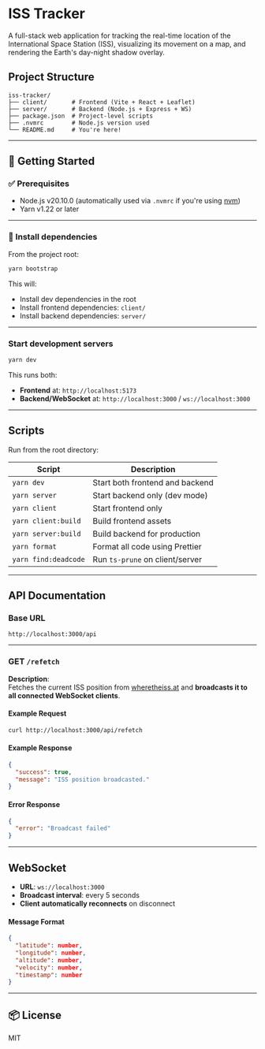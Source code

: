 # ISS Tracker

A full-stack web application for tracking the real-time location of the International Space Station (ISS), visualizing its movement on a map, and rendering the Earth's day-night shadow overlay.

## Project Structure

```
iss-tracker/
├── client/       # Frontend (Vite + React + Leaflet)
├── server/       # Backend (Node.js + Express + WS)
├── package.json  # Project-level scripts
├── .nvmrc        # Node.js version used
└── README.md     # You're here!
```

---

## 🚀 Getting Started

### ✅ Prerequisites

- Node.js v20.10.0 (automatically used via `.nvmrc` if you're using [nvm](https://github.com/nvm-sh/nvm))
- Yarn v1.22 or later

---

### 🔧 Install dependencies

From the project root:

```bash
yarn bootstrap
```

This will:

- Install dev dependencies in the root
- Install frontend dependencies: `client/`
- Install backend dependencies: `server/`

---

### Start development servers

```bash
yarn dev
```

This runs both:

- **Frontend** at: `http://localhost:5173`
- **Backend/WebSocket** at: `http://localhost:3000` / `ws://localhost:3000`

---

## Scripts

Run from the root directory:

| Script               | Description                     |
| -------------------- | ------------------------------- |
| `yarn dev`           | Start both frontend and backend |
| `yarn server`        | Start backend only (dev mode)   |
| `yarn client`        | Start frontend only             |
| `yarn client:build`  | Build frontend assets           |
| `yarn server:build`  | Build backend for production    |
| `yarn format`        | Format all code using Prettier  |
| `yarn find:deadcode` | Run `ts-prune` on client/server |

---

## API Documentation

### Base URL

```
http://localhost:3000/api
```

---

### **GET** `/refetch`

**Description**:  
Fetches the current ISS position from [wheretheiss.at](https://wheretheiss.at) and **broadcasts it to all connected WebSocket clients**.

#### Example Request

```bash
curl http://localhost:3000/api/refetch
```

#### Example Response

```json
{
  "success": true,
  "message": "ISS position broadcasted."
}
```

#### Error Response

```json
{
  "error": "Broadcast failed"
}
```

---

## WebSocket

- **URL**: `ws://localhost:3000`
- **Broadcast interval**: every 5 seconds
- **Client automatically reconnects** on disconnect

#### Message Format

```json
{
  "latitude": number,
  "longitude": number,
  "altitude": number,
  "velocity": number,
  "timestamp": number
}
```

---

## 📦 License

MIT

